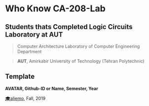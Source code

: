 # Who Know CA-208-Lab

## **Students thats Completed Logic Circuits Laboratory at AUT**

> Computer Architecture Laboratory of Computer Engineering Department

> **AUT**, Amirkabir University of Technology (Tehran Polytechnic)

## Template
**AVATAR, Github-ID or Name, Semester, Year**
<!-- Example -->
[:mortar_board:aliemo](https://github.com/aliemo), Fall, 2019

<!-- add yours above line -->

